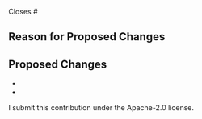 Closes #

**Reason for Proposed Changes**
-


**Proposed Changes**
-
-
-

I submit this contribution under the Apache-2.0 license.